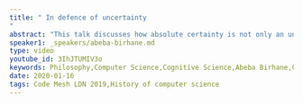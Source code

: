```yaml
---
title: " In defence of uncertainty
"
abstract: "This talk discusses how absolute certainty is not only an unattainable goal so far as understanding people and the social world is concerned but also a dangerous state to aspire to."
speaker1: _speakers/abeba-birhane.md
type: video
youtube_id: 3IhJTUMIV3o
keywords: Philosophy,Computer Science,Cognitive Science,Abeba Birhane,Code Mesh LDN,History of Computer Science,Philosophy of computer science
date: 2020-01-16
tags: Code Mesh LDN 2019,History of computer science
---
```



